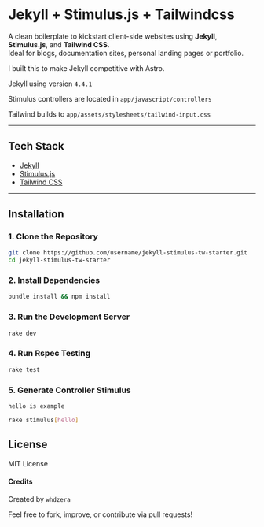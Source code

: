 # Jekyll + Stimulus.js + Tailwindcss

A clean boilerplate to kickstart client-side websites using **Jekyll**, **Stimulus.js**, and **Tailwind CSS**.  
Ideal for blogs, documentation sites, personal landing pages or portfolio.

I built this to make Jekyll competitive with Astro.

Jekyll using version `4.4.1`

Stimulus controllers are located in `app/javascript/controllers`

Tailwind builds to `app/assets/stylesheets/tailwind-input.css`

---

## Tech Stack

- [Jekyll](https://jekyllrb.com/)
- [Stimulus.js](https://stimulus.hotwired.dev/)
- [Tailwind CSS](https://tailwindcss.com/) 

---

## Installation

### 1. Clone the Repository

```bash
git clone https://github.com/username/jekyll-stimulus-tw-starter.git
cd jekyll-stimulus-tw-starter
```

### 2. Install Dependencies
```bash
bundle install && npm install
```

### 3. Run the Development Server
```bash
rake dev
```

### 4. Run Rspec Testing
```bash
rake test
```

### 5. Generate Controller Stimulus
`hello is example`
```bash
rake stimulus[hello]
```

## License

MIT License

#### Credits

Created by `whdzera`

Feel free to fork, improve, or contribute via pull requests!
